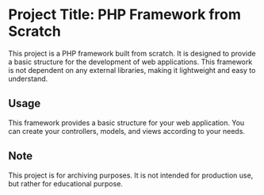 # Project Title: PHP Framework from Scratch

This project is a PHP framework built from scratch. It is designed to provide a basic structure for the development of web applications. This framework is not dependent on any external libraries, making it lightweight and easy to understand.

## Usage

This framework provides a basic structure for your web application. You can create your controllers, models, and views according to your needs.

## Note

This project is for archiving purposes. It is not intended for production use, but rather for educational purpose.